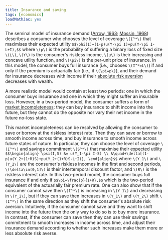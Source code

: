 ```yaml
---
title: Insurance and saving
tags: [economics]
loadMathJax: yes
---
```


The seminal model of insurance demand ([Arrow, 1963](https://www.jstor.org/stable/1812044); [Mossin, 1968](https://www.jstor.org/stable/1830049)) describes a consumer who chooses the level of coverage `\(I^*\)` that maximises their expected utility
`$$\phi(I)=(1-p)u(Y-\pi I)+pu(Y-\pi I-L+I),$$`
where
`\(p\)` is the probability of suffering a binary loss of fixed size `\(L\)`,
`\(Y\)` is the consumer's riskless income,
`\(u\)` is their increasing and concave utility function,
and `\(\pi\)` is the per-unit price of insurance.
In this model, the consumer buys full insurance (i.e., chooses `\(I^*=L\)`) if and only if the premium is actuarially fair (i.e., if `\(\pi=p\)`), and their demand for insurance decreases with income if their [absolute risk aversion](https://en.wikipedia.org/wiki/Risk_aversion#Absolute_risk_aversion) decreases with wealth.

A more realistic model would contain at least two periods:
one in which the consumer buys insurance and
one in which they might suffer an insurable loss.
However, in a two-period model, the consumer suffers a form of [market incompleteness](https://en.wikipedia.org/wiki/Incomplete_markets):
they can buy insurance to shift income into the future, but they cannot do the opposite nor vary their net income in the future no-loss state.

This market incompleteness can be resolved by allowing the consumer to save or borrow at the riskless interest rate.
Then they can save or borrow to smooth income across time, and buy insurance to smooth income across future states of nature.
In particular, they can choose the level of coverage `\(I^*\)` and savings commitment `\(S^*\)` that maximise their expected utility
`$$\begin{align}
\psi(I,S)
&= u(Y_1-\pi I-S) \\
&\quad+\delta[(1-p)u(Y_2+(1+R)S)+pu(Y_2+(1+R)S-L+I)],
\end{align}$$`
where
`\(Y_1\)` and `\(Y_2\)` are the consumer's riskless incomes in the first and second periods,
`\(\delta\in(0,1]\)` is their intertemporal discount factor, and
`\(R\)` is the riskless interest rate.
In this two-period model, the consumer buys full insurance if and only if
`$$\pi=\frac{p}{1+R},$$`
which is the two-period equivalent of the actuarially fair premium rate.
One can also show that
if the consumer cannot save then `\(I^*\)` is increasing in `\(Y_1\)` and decreasing in `\(Y_2\)`, but
if they can save then increases in `\(Y_1\)` and `\(Y_2\)` shift `\(I^*\)` in the same direction as they shift the consumer's absolute risk aversion.
Intuitively, if the consumer cannot save and they want to shift income into the future then the only way to do so is to buy more insurance.
In contrast, if the consumer can save then they can use their savings commitment to smooth increases in income across time, and adjust their insurance demand according to whether such increases make them more or less absolute risk averse.

